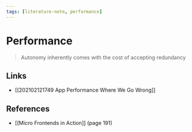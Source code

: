 ```yaml
---
tags: [literature-note, performance]
---
```


# Performance

> Autonomy inherently comes with the cost of accepting redundancy

## Links
- [[202102121749 App Performance Where We Go Wrong]]

## References
- [[Micro Frontends in Action]] (page 191)